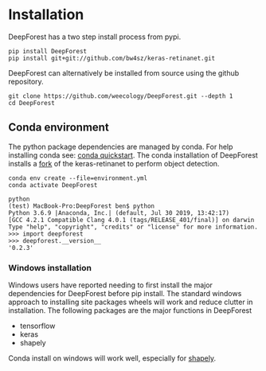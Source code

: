 # Installation


DeepForest has a two step install process from pypi.

```
pip install DeepForest
pip install git+git://github.com/bw4sz/keras-retinanet.git
```

DeepForest can alternatively be installed from source using the github repository.

```
git clone https://github.com/weecology/DeepForest.git --depth 1
cd DeepForest
```

## Conda environment

The python package dependencies are managed by conda. For help installing conda see: [conda quickstart](https://docs.conda.io/projects/conda/en/latest/user-guide/install/). The conda installation of DeepForest installs a [fork](https://github.com/bw4sz/keras-retinanet.git) of the keras-retinanet to perform object detection.

```
conda env create --file=environment.yml
conda activate DeepForest
```

```
python
(test) MacBook-Pro:DeepForest ben$ python
Python 3.6.9 |Anaconda, Inc.| (default, Jul 30 2019, 13:42:17)
[GCC 4.2.1 Compatible Clang 4.0.1 (tags/RELEASE_401/final)] on darwin
Type "help", "copyright", "credits" or "license" for more information.
>>> import deepforest
>>> deepforest.__version__
'0.2.3'
```

### Windows installation

Windows users have reported needing to first install the major dependencies for DeepForest before pip install. The standard windows approach to installing site packages wheels will work and reduce clutter in installation. The following packages are the major functions in DeepForest

* tensorflow
* keras
* shapely

Conda install on windows will work well, especially for [shapely](https://towardsdatascience.com/install-shapely-on-windows-72b6581bb46c).

